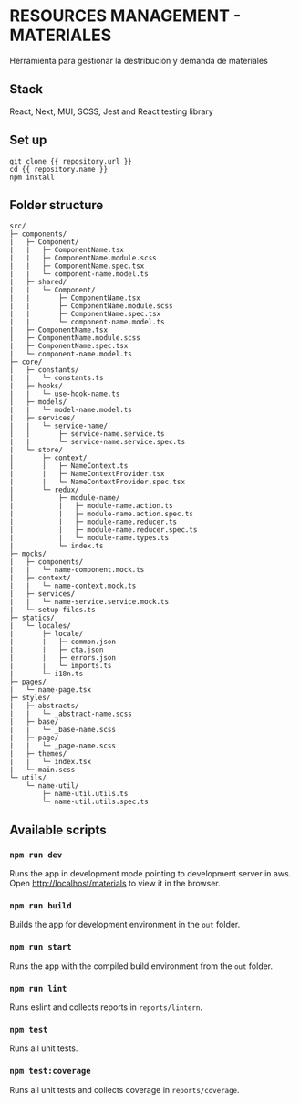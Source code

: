 # RESOURCES MANAGEMENT - MATERIALES

Herramienta para gestionar la destribución y demanda de materiales

## Stack

React, Next, MUI, SCSS, Jest and React testing library

## Set up

```
git clone {{ repository.url }}
cd {{ repository.name }}
npm install
```

## Folder structure

```
src/
├─ components/
|   ├─ Component/
|   |   ├─ ComponentName.tsx
|   |   ├─ ComponentName.module.scss
|   |   ├─ ComponentName.spec.tsx
|   |   └─ component-name.model.ts
|   ├─ shared/
|   |   └─ Component/
|   |       ├─ ComponentName.tsx
|   |       ├─ ComponentName.module.scss
|   |       ├─ ComponentName.spec.tsx
|   |       └─ component-name.model.ts
|   ├─ ComponentName.tsx
|   ├─ ComponentName.module.scss
|   ├─ ComponentName.spec.tsx
|   └─ component-name.model.ts
├─ core/
|   ├─ constants/
|   |   └─ constants.ts
|   ├─ hooks/
|   |   └─ use-hook-name.ts
|   ├─ models/
|   |   └─ model-name.model.ts
|   ├─ services/
|   |   └─ service-name/
|   |       ├─ service-name.service.ts
|   |       └─ service-name.service.spec.ts
|   └─ store/
|       ├─ context/
|       |   ├─ NameContext.ts
|       |   ├─ NameContextProvider.tsx
|       |   └─ NameContextProvider.spec.tsx
|       └─ redux/
|           ├─ module-name/
|           |   ├─ module-name.action.ts
|           |   ├─ module-name.action.spec.ts
|           |   ├─ module-name.reducer.ts
|           |   ├─ module-name.reducer.spec.ts
|           |   └─ module-name.types.ts
|           └─ index.ts
├─ mocks/
|   ├─ components/
|   |   └─ name-component.mock.ts
|   ├─ context/
|   |   └─ name-context.mock.ts
|   ├─ services/
|   |   └─ name-service.service.mock.ts
|   └─ setup-files.ts
├─ statics/
|   └─ locales/
|       ├─ locale/
|       |   ├─ common.json
|       |   ├─ cta.json
|       |   ├─ errors.json
|       |   └─ imports.ts
|       └─ i18n.ts
├─ pages/
|   └─ name-page.tsx
├─ styles/
|   ├─ abstracts/
|   |   └─ _abstract-name.scss
|   ├─ base/
|   |   └─ _base-name.scss
|   ├─ page/
|   |   └─ _page-name.scss
|   ├─ themes/
|   |   └─ index.tsx
|   └─ main.scss
└─ utils/
    └─ name-util/
        ├─ name-util.utils.ts
        └─ name-util.utils.spec.ts
```

## Available scripts

### `npm run dev`

Runs the app in development mode pointing to development server in aws.<br>
Open [http://localhost/materials](http://localhost/materials) to view it in the browser.

### `npm run build`

Builds the app for development environment in the `out` folder.

### `npm run start`

Runs the app with the compiled build environment from the `out` folder.

### `npm run lint`

Runs eslint and collects reports in `reports/lintern`.

### `npm test`

Runs all unit tests.

### `npm test:coverage`

Runs all unit tests and collects coverage in `reports/coverage`.
